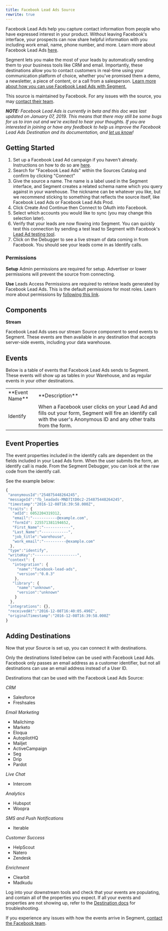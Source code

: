 ```yaml
---
title: Facebook Lead Ads Source
rewrite: true
---
```


Facebook Lead Ads help you capture contact information from people who have expressed interest in your product. Without leaving Facebook's interface, your prospects can now share helpful information with you including work email, name, phone number, and more. Learn more about Facebook Lead Ads [here](https://www.facebook.com/business/news/lead-ads-launch). 

Segment lets you make the most of your leads by automatically sending them to your business tools like CRM and email. Importantly, these destinations allow you to contact customers in real-time using your communication platform of choice, whether you've promised them a demo, a newsletter, a piece of content, or a call from a salesperson. [Learn more about how you can use Facebook Lead Ads with Segment.](/sources/facebook-lead-ads)

This source is maintained by Facebook. For any issues with the source, you may [contact their team](mailto:supportemail@email.com).

_**NOTE:** Facebook Lead Ads is currently in beta and this doc was last updated on January 07, 2019. This means that there may still be some bugs for us to iron out and we're excited to hear your thoughts. If you are interested in joining or have any feedback to help us improve the Facebook Lead Ads Destination and its documentation, and [let us know](https://segment.com/help/contact)!_

## Getting Started

1. Set up a Facebook Lead Ad campaign if you haven't already. Instructions on how to do so are [here](https://www.facebook.com/business/help/1462876307360828).
2. Search for "Facebook Lead Ads" within the Sources Catalog and confirm by clicking "Connect"
3. Give the source a name. The name is a label used in the Segment interface, and Segment creates a related schema name which you query against in your warehouse. The nickname can be whatever you like, but we recommend sticking to something that reflects the source itself, like Facebook Lead Ads or Facebook Lead Ads Prod. 
4. Click Create And Continue then Connect to OAuth into Facebook.
5. Select which accounts you would like to sync (you may change this selection later).
6. Verify that your leads are now flowing into Segment. You can quickly test this connection by sending a test lead to Segment with Facebook's [Lead Ad testing tool](https://developers.facebook.com/tools/lead-ads-testing).
7. Click on the Debugger to see a live stream of data coming in from Facebook. You should see your leads come in as Identify calls.

### Permissions
**Setup**
Admin permissions are required for setup. Advertiser or lower permissions will prevent the source from connecting.

**Use**
Leads Access Permissions are required to retrieve leads generated by Facebook Lead Ads. This is the default permissions for most roles. Learn more about permissions by [following this link](https://www.facebook.com/business/help/1440176552713521).

## Components

**Stream**

Facebook Lead Ads uses our stream Source component to send events to Segment. These events are then available in any destination that accepts server-side events, including your data warehouse.

## Events

Below is a table of events that Facebook Lead Ads sends to Segment. These events will show up as tables in your Warehouse, and as regular events in your other destinations.

<table>
  <tr>
    <td>**Event Name**</td>
    <td>**Description**</td>
  </tr>
  <tr>
    <td>Identify</td>
    <td>When a Facebook user clicks on your Lead Ad and fills out your form, Segment will fire an identify call with the user's Anonymous ID and any other traits from the form.</td>
  </tr>
</table>

## Event Properties

The event properties included in the identify calls are dependent on the fields included in your Lead Ads form. When the user submits the form, an identify call is made. From the Segment Debugger, you can look at the raw code from the identify call.

See the example below:

```js
{
 "anonymousId":"254875448264245",
 "messageId":"fb_leadads-MND7ItD0c2-254875448264245",
 "timestamp":"2016-12-08T16:39:58.000Z",
 "traits": {
   "adId": 6052204319312,
   "email":"-----------@example.com",
   "formId": 225571381194652,
   "First_Name":"------------",
   "Last_Name":"------------",
   "job_title":"warehouse",
   "work_email":"----------@example.com"
  },
 "type":"identify",
 "writeKey":"-------------------",
 "context": {
   "integration": {
     "name":"facebook-lead-ads",
     "version":"0.0.3"
    },
   "library": {
     "name":"unknown",
     "version":"unknown"
    }
  },
 "integrations": {},
 "receivedAt":"2016-12-08T16:40:05.490Z",
 "originalTimestamp":"2016-12-08T16:39:58.000Z"
}
```

## Adding Destinations

Now that your Source is set up, you can connect it with destinations. 

Only the destinations listed below can be used with Facebook Lead Ads. Facebook only passes an email address as a customer identifier, but not all destinations can use an email address instead of a User ID.  

Destinations that can be used with the Facebook Lead Ads Source:

*CRM*
- Salesforce
- Freshsales

*Email Marketing*
- Mailchimp
- Marketo
- Eloqua
- AutopilotHQ
- Mailjet
- ActiveCampaign
- Seg
- Drip
- Pardot

*Live Chat*
- Intercom

*Analytics*
- Hubspot
- Woopra

*SMS and Push Notifications*
- Iterable

*Customer Success*
- HelpScout
- Natero
- Zendesk

*Enrichment*
- Clearbit
- Madkudu

Log into your downstream tools and check that your events are populating, and contain all of the properties you expect. If all your events and properties are not showing up, refer to the [Destination docs](https://segment.com/docs/connections/destinations/) for troubleshooting.

If you experience any issues with how the events arrive in Segment, [contact the Facebook team](https://www.facebook.com/business/resources#).
